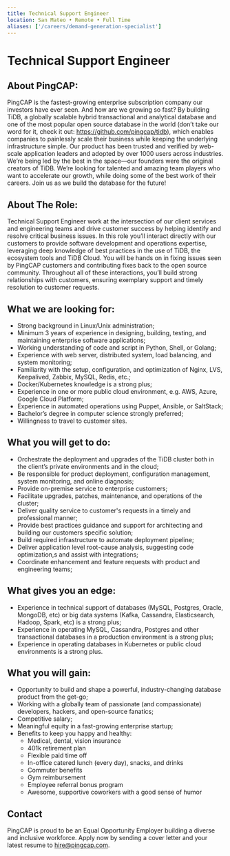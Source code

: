```yaml
---
title: Technical Support Engineer
location: San Mateo • Remote • Full Time
aliases: ['/careers/demand-generation-specialist']
---
```


# Technical Support Engineer

## About PingCAP:

PingCAP is the fastest-growing enterprise subscription company our investors have ever seen. And how are we growing so fast? By building TiDB, a globally scalable hybrid transactional and analytical database and one of the most popular open source database in the world (don’t take our word for it, check it out: https://github.com/pingcap/tidb), which enables companies to painlessly scale their business while keeping the underlying infrastructure simple. Our product has been trusted and verified by web-scale application leaders and adopted by over 1000 users across industries. We’re being led by the best in the space—our founders were the original creators of TiDB. We’re looking for talented and amazing team players who want to accelerate our growth, while doing some of the best work of their careers. Join us as we build the database for the future!

## About The Role:

Technical Support Engineer work at the intersection of our client services and engineering teams and drive customer success by helping identify and resolve critical business issues. In this role you’ll interact directly with our customers to provide software development and operations expertise, leveraging deep knowledge of best practices in the use of TiDB, the ecosystem tools and TiDB Cloud. You will be hands on in fixing issues seen by PingCAP customers and contributing fixes back to the open source community. Throughout all of these interactions, you’ll build strong relationships with customers, ensuring exemplary support and timely resolution to customer requests.  

## What we are looking for:

- Strong background in Linux/Unix administration;
- Minimum 3 years of experience in designing, building, testing, and maintaining enterprise software applications;
- Working understanding of code and script in Python, Shell, or Golang;
- Experience with web server, distributed system, load balancing, and system monitoring;
- Familiarity with the setup, configuration, and optimization of Nginx, LVS, Keepalived, Zabbix, MySQL, Redis, etc.;
- Docker/Kubernetes knowledge is a strong plus;
- Experience in one or more public cloud environment, e.g. AWS, Azure, Google Cloud Platform;
- Experience in automated operations using Puppet, Ansible, or SaltStack;
- Bachelor’s degree in computer science strongly preferred;
- Willingness to travel to customer sites.

## What you will get to do:

- Orchestrate the deployment and upgrades of the TiDB cluster both in the client’s private environments and in the cloud;
- Be responsible for product deployment, configuration management, system monitoring, and online diagnosis;
- Provide on-premise service to enterprise customers;
- Facilitate upgrades, patches, maintenance, and operations of the cluster;
- Deliver quality service to customer's requests in a timely and professional manner;
- Provide best practices guidance and support for architecting and building our customers specific solution;
- Build required infrastructure to automate deployment pipeline;
- Deliver application level root-cause analysis, suggesting code optimization,s and assist with integrations;
- Coordinate enhancement and feature requests with product and engineering teams;

## What gives you an edge:

- Experience in technical support of databases (MySQL, Postgres, Oracle, MongoDB, etc) or big data systems (Kafka, Cassandra, Elasticsearch, Hadoop, Spark, etc) is a strong plus;
- Experience in operating MySQL, Cassandra, Postgres and other transactional databases in a production environment is a strong plus;
- Experience in operating databases in Kubernetes or public cloud environments is a strong plus.

## What you will gain:

- Opportunity to build and shape a powerful, industry-changing database product from the get-go;
- Working with a globally team of passionate (and compassionate) developers, hackers, and open-source fanatics;
- Competitive salary;
- Meaningful equity in a fast-growing enterprise startup;
- Benefits to keep you happy and healthy:
  - Medical, dental, vision insurance
  - 401k retirement plan
  - Flexible paid time off
  - In-office catered lunch (every day), snacks, and drinks
  - Commuter benefits
  - Gym reimbursement
  - Employee referral bonus program
  - Awesome, supportive coworkers with a good sense of humor

## Contact

PingCAP is proud to be an Equal Opportunity Employer building a diverse and inclusive workforce. Apply now by sending a cover letter and your latest resume to <hire@pingcap.com>.
